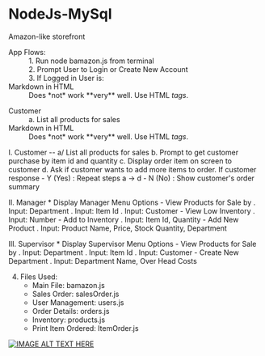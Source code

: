 # NodeJs-MySql
Amazon-like storefront

<dl>
  <dt>App Flows:</dt>
  <dd>1. Run node bamazon.js from terminal</dd>
  <dd>2. Prompt User to Login or Create New Account</dd>
  <dd>3. If Logged in User is:</dd>

  <dt>Markdown in HTML</dt>
  <dd>Does *not* work **very** well. Use HTML <em>tags</em>.</dd>
</dl>




<dl>
  <dt>Customer</dt>
  <dd>a. List all products for sales</dd>

  <dt>Markdown in HTML</dt>
  <dd>Does *not* work **very** well. Use HTML <em>tags</em>.</dd>
</dl>


I. Customer --
a/ List all products for sales
    b. Prompt to get customer purchase by item id and quantity
    c. Display order item on screen to customer
    d. Ask if customer wants to add more items to order. If customer response
        - Y (Yes) : Repeat steps a -> d
        - N (No) : Show customer's order summary

II. Manager
    * Display Manager Menu Options
        - View Products for Sale by
            . Input: Department
            . Input: Item Id
            . Input: Customer
        - View Low Inventory
            . Input: Number
        - Add to Inventory
            . Input: Item Id, Quantity
        - Add New Product
            . Input: Product Name, Price, Stock Quantity, Department

III. Supervisor
    * Display Supervisor Menu Options
        - View Products for Sale by
            . Input: Department
            . Input: Item Id
            . Input: Customer
        - Create New Department
            . Input: Department Name, Over Head Costs

4. Files Used:
    - Main File: bamazon.js
    - Sales Order: salesOrder.js
    - User Management: users.js
    - Order Details: orders.js
    - Inventory: products.js
    - Print Item Ordered: ItemOrder.js
    


[![IMAGE ALT TEXT HERE](https://img.youtube.com/vi/gjHc_GlWvQM/2.jpg)](https://www.youtube.com/watch?v=gjHc_GlWvQM)

